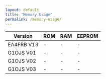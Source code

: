 ```yaml
---
layout: default
title: "Memory Usage"
permalink: /memory-usage/
---
```

|Version|ROM|RAM|EEPROM|
|------|------|------|------|
|EA4FRB V13|-|-|-|
|G1OJS V01|-|-|-|
|G1OJS V02|-|-|-|
|G1OJS V03|-|-|-|
